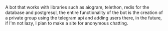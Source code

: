 A bot that works with libraries such as aiogram, telethon, redis for the database and postgresql, the entire functionality of the bot is the creation of a private group using the telegram api and adding users there, in the future, if I'm not lazy, I plan to make a site for anonymous chatting.
